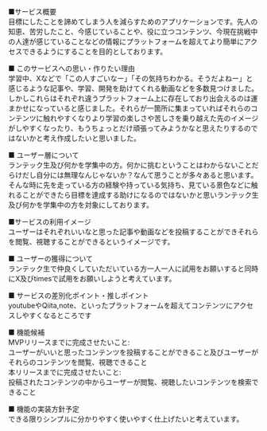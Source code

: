 ■サービス概要<br>
目標にしたことを諦めてしまう人を減らすためのアプリケーションです。先人の知恵、苦労したこと、今感じていることや、役に立つコンテンツ、今現在挑戦中の人達が感じていることなどの情報にプラットフォームを超えてより簡単にアクセスできるようにすることを目的としております。<br>

■ このサービスへの思い・作りたい理由<br>
学習中、Xなどで「この人すごいなー」「その気持ちわかる。そうだよねー」と感じるような記事や、学習、開発を助けてくれる動画などを多数見つけました。しかしこれらはそれぞれ違うプラットフォーム上に存在しており出会えるのは運まかせになっていると感じました。それらが一箇所に集まっていればそれらのコンテンツに触れやすくなりより学習の楽しさや苦しさを乗り越えた先のイメージがしやすくなったり、もうちょっとだけ頑張ってみようかなと思えたりするのではないかと考え作成したいと思いました。<br>

■ ユーザー層について<br>
ランテック生及び何かを学集中の方。何かに挑むということはわからないことだらけだし自分には無理なんじゃないか？なんて思うことが多々あると思います。そんな時に先を走っている方の経験や持っている気持ち、見ている景色などに触れることができたら目標を達成する助けになるのではないかと思いランテック生及び何かを学集中の方を対象にしております。<br>

■サービスの利用イメージ<br>
ユーザーはそれぞれいいなと思った記事や動画などを投稿することができそれらを閲覧、視聴することができるというイメージです。<br>

■ ユーザーの獲得について<br>
ランテック生で仲良くしていただいている方一人一人に試用をお願いすると同時にX及びtimesで試用をお願いしようと考えています。<br>

■ サービスの差別化ポイント・推しポイント<br>
youtubeやQiita,note、といったプラットフォームを超えてコンテンツにアクセスしやすくなるところです<br>

■ 機能候補<br>
MVPリリースまでに完成させたいこと:<br>
ユーザーがいいと思ったコンテンツを投稿することができること及びユーザーがそれらのコンテンツを閲覧、視聴できること<br>
本リリースまでに完成させたいこと:<br>
投稿されたコンテンツの中からユーザーが閲覧、視聴したいコンテンツを検索できること<br>

■ 機能の実装方針予定<br>
できる限りシンプルに分かりやすく使いやすく仕上げたいと考えています。<br>